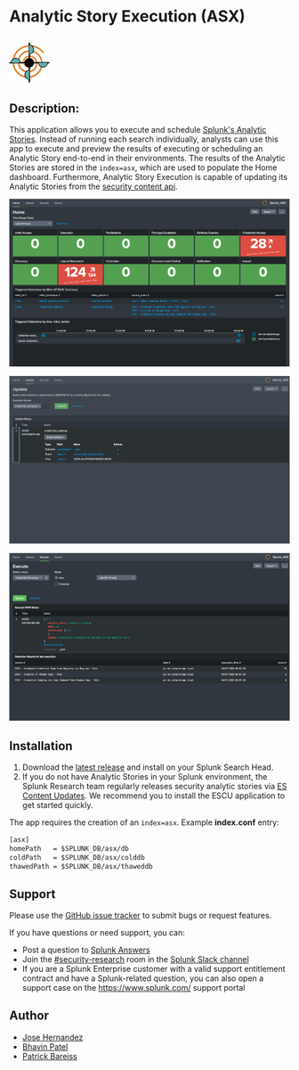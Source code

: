 # Analytic Story Execution (ASX)
![](static/appIconAlt_2x.png)
----

## Description:

This application allows you to execute and schedule [Splunk's Analytic Stories](https://github.com/splunk/security-content). Instead of running each search individually, analysts can use this app to execute and preview the results of executing or scheduling an Analytic Story end-to-end in their environments. The results of the Analytic Stories are stored in the ```index=asx```, which are used to populate the Home dashboard. Furthermore, Analytic Story Execution is capable of updating its Analytic Stories from the [security content api](https://docs.splunkresearch.com/?version=latest).

![Home](pictures/asx_home_dashboard.png)

![Update](pictures/asx_update_dashboard.png)

![Execute](pictures/asx_execute_dashboard.png)


## Installation

1. Download the [latest release](https://github.com/splunk/analytic_story_execution/releases) and install on your Splunk Search Head.
2. If you do not have Analytic Stories in your Splunk environment, the Splunk Research team regularly releases security analytic stories via [ES Content Updates](https://splunkbase.splunk.com/app/3449/). We recommend you to install the ESCU application to get started quickly.


The app requires the creation of an `index=asx`. Example **index.conf** entry:

```
[asx]
homePath   = $SPLUNK_DB/asx/db
coldPath   = $SPLUNK_DB/asx/colddb
thawedPath = $SPLUNK_DB/asx/thaweddb
```

## Support
Please use the [GitHub issue tracker](https://github.com/splunk/analytic_story_execution/issues) to submit bugs or request features.

If you have questions or need support, you can:

* Post a question to [Splunk Answers](http://answers.splunk.com)
* Join the [#security-research](https://splunk-usergroups.slack.com/messages/C1RH09ERM/) room in the [Splunk Slack channel](http://splunk-usergroups.slack.com)
* If you are a Splunk Enterprise customer with a valid support entitlement contract and have a Splunk-related question, you can also open a support case on the https://www.splunk.com/ support portal

## Author
* [Jose Hernandez](https://twitter.com/d1vious)
* [Bhavin Patel](https://twitter.com/hackpsy)
* [Patrick Bareiss](https://twitter.com/bareiss_patrick)
